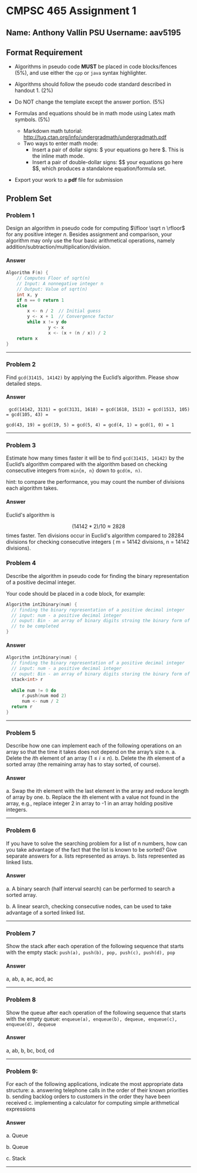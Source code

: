 # CMPSC 465 Assignment 1

## Name: Anthony Vallin		PSU Username: aav5195

## Format Requirement

- Algorithms in pseudo code **MUST** be placed in code blocks/fences (5%), and use either the `cpp` or `java` syntax highlighter. 


- Algorithms should follow the pseudo code standard described in handout 1. (2%)
- Do NOT change the template except the answer portion. (5%)
- Formulas and equations should be in math mode using Latex math symbols. (5%)
  - Markdown math tutorial: http://tug.ctan.org/info/undergradmath/undergradmath.pdf 
  - Two ways to enter math mode:
    - Insert a pair of dollar signs: \$ your equations go here \$. This is the inline math mode.
    - Insert a pair of double-dollar signs: \$\$ your equations go here \$\$, which produces a standalone equation/formula set.
- Export your work to a **pdf** file for submission 

## Problem Set

### Problem 1

Design an algorithm in pseudo code for computing $\lfloor \sqrt n \rfloor$ for any positive integer $n$. Besides assignment and comparison, your algorithm may only use the four basic arithmetical operations, namely addition/subtraction/multiplication/division. 

#### Answer

```c++
Algorithm F(n) {
    // Computes Floor of sqrt(n)
    // Input: A nonnegative integer n
    // Output: Value of sqrt(n) 
    int x, y
    if n == 0 return 1
    else
        x <- n / 2  // Initial guess
        y <- x + 1  // Convergence factor
        while x != y do
                y <- x
                x <- (x + (n / x)) / 2
    return x
}
```



------

### Problem 2

Find `gcd(31415, 14142)` by applying the Euclid’s algorithm. Please show detailed steps. 

#### Answer

` gcd(14142, 3131) = gcd(3131, 1618) = gcd(1618, 1513) = gcd(1513, 105) = gcd(105, 43) =`

` gcd(43, 19) = gcd(19, 5) = gcd(5, 4) = gcd(4, 1) = gcd(1, 0) = 1 `

------

### Problem 3

Estimate how many times faster it will be to find `gcd(31415, 14142)` by the Euclid’s algorithm compared with the algorithm based on checking consecutive integers from `min{m, n}` down to `gcd(m, n)`. 

hint: to compare the performance, you may count the number of divisions each algorithm takes. 

#### Answer

Euclid's algorithm is


$$
(14142 * 2) / 10 \approx 2828
$$
times faster. Ten divisions occur in Euclid's algorithm compared to 28284 divisions for checking consecutive integers ( m = 14142 divisions, n = 14142 divisions).

### Problem 4

Describe the algorithm in pseudo code for finding the binary representation of a positive decimal integer.

Your code should be placed in a code block, for example:

```c++
Algorithm int2binary(num) {
  // finding the binary representation of a positive decimal integer
  // input: num - a positive decimal integer
  // ouput: Bin - an array of binary digits stroing the binary form of num
  // to be completed
}
```

#### Answer

```c++
Algorithm int2binary(num) {
  // finding the binary representation of a positive decimal integer
  // input: num - a positive decimal integer
  // ouput: Bin - an array of binary digits storing the binary form of num
  stack<int> r
  
  while num != 0 do
      r.push(num mod 2)
      num <- num / 2
  return r
}
```



------

### Problem 5

Describe how one can implement each of the following operations on an array so that the time it takes does not depend on the array’s size n.
a. Delete the $i$th element of an array ($1\leq i \leq n$).
b. Delete the $i$th element of a sorted array (the remaining array has to stay sorted, of course).

#### Answer

a. Swap the ith element with the last element in the array and reduce length of array by one. 
b. Replace the ith element with a value not found in the array, e.g., replace integer 2 in array to -1 in an array holding positive integers.

------

### Problem 6

If you have to solve the searching problem for a list of n numbers, how can you take advantage of the fact that the list is known to be sorted? Give separate answers for
a. lists represented as arrays.
b. lists represented as linked lists.

#### Answer

a. A binary search (half interval search) can be performed to search a sorted array. 

b. A linear search, checking consecutive nodes, can be used to take advantage of a sorted linked list. 

------

### Problem 7

Show the stack after each operation of the following sequence that starts with the empty stack:
`push(a), push(b), pop, push(c), push(d), pop`

#### Answer

a, ab, a, ac, acd, ac

------

### Problem 8

Show the queue after each operation of the following sequence that starts with the empty queue:
`enqueue(a), enqueue(b), dequeue, enqueue(c), enqueue(d), dequeue`

#### Answer

a, ab, b, bc, bcd, cd

------

### Problem 9:

For each of the following applications, indicate the most appropriate data structure:
a. answering telephone calls in the order of their known priorities
b. sending backlog orders to customers in the order they have been received
c. implementing a calculator for computing simple arithmetical expressions

#### Answer

a. Queue

b. Queue

c. Stack

------

